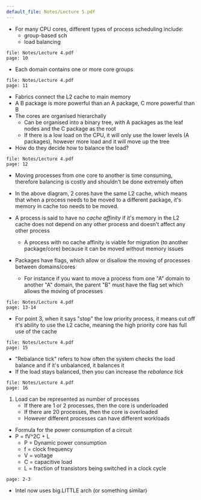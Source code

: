 ```yaml
---
default_file: Notes/Lecture 5.pdf
---
```

- For many CPU cores, different types of process scheduling include:
	- group-based sch
	- load balancing


```slide-note
file: Notes/Lecture 4.pdf
page: 10
```
- Each domain contains one or more core groups
```slide-note
file: Notes/Lecture 4.pdf
page: 11
```
- Fabrics connect the L2 cache to main memory
- A B package is more powerful than an A package, C more powerful than B
- The cores are organised hierarchally
	- Can be organised into a binary tree, with A packages as the leaf nodes and the C package as the root
	- If there is a low load on the CPU, it will only use the lower levels (A packages), however more load and it will move up the tree
- How do they decide how to balance the load?
```slide-note
file: Notes/Lecture 4.pdf
page: 12
```
- Moving processes from one core to another is time consuming, therefore balancing is costly and shouldn't be done extremely often
- In the above diagram, 2 cores have the same L2 cache, which means that when a process needs to be moved to a different package, it's memory in cache too needs to be moved.
- A process is said to have no *cache affinity* if it's memory in the L2 cache does not depend on any other process and doesn't affect any other process
	- A process with no cache affinity is viable for migration (to another package/core) because it can be moved without memory issues

- Packages have flags, which allow or disallow the moving of processes between domains/cores
	- For instance if you want to move a process from one "A" domain to another "A" domain, the parent "B" must have the flag set which allows the moving of processes
```slide-note
file: Notes/Lecture 4.pdf
page: 13-14
```
- For point 3, when it says "stop" the low priority process, it means cut off it's ability to use the L2 cache, meaning the high priority core has full use of the cache
```slide-note
file: Notes/Lecture 4.pdf
page: 15
```
- "Rebalance tick" refers to how often the system checks the load balance and if it's unbalanced, it balances it
- If the load stays balanced, then you can increase the *rebalance tick*
```slide-note
file: Notes/Lecture 4.pdf
page: 16
```
1) Load can be represented as number of processes
	- If there are 1 or 2 processes, then the core is underloaded
	- If there are 20 processes, then the core is overloaded
	- However different processes can have different workloads

- Formula for the power consumption of a circuit
- P = fV^2C + L
	- P = Dynamic power consumption
	- f = clock frequency
	- V = voltage
	- C = capacitive load
	- L = fraction of transistors being switched in a clock cycle

```slide-note
page: 2-3
```
- Intel now uses big.LITTLE arch (or something similar)